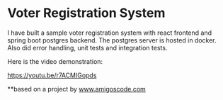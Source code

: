 # Voter Registration System

I have built a sample voter registration system with react frontend and spring boot postgres backend. The postgres server is hosted in docker. Also did error handling, unit tests and integration tests. 

Here is the video demonstration:


https://youtu.be/r7ACMIGopds 


**based on a project by www.amigoscode.com
